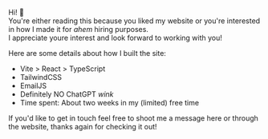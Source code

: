 Hi! 👋<br>
You're either reading this because you liked my website or you're interested in how I made it for *ahem* hiring purposes.<br>
I appreciate youre interest and look forward to working with you!

Here are some details about how I built the site:
- Vite > React > TypeScript
- TailwindCSS
- EmailJS
- Definitely NO ChatGPT *wink*
- Time spent: About two weeks in my (limited) free time

If you'd like to get in touch feel free to shoot me a message here or through the website, thanks again for checking it out!
